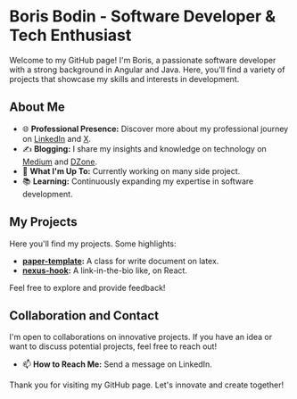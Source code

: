 # Boris Bodin - Software Developer & Tech Enthusiast

Welcome to my GitHub page! I'm Boris, a passionate software developer with a strong background in Angular and Java. Here, you'll find a variety of projects that showcase my skills and interests in development.

## About Me

- 🌐 **Professional Presence:** Discover more about my professional journey on [LinkedIn](https://www.linkedin.com/in/boris-bodin-216ba540/) and [X](https://twitter.com/BorisBodin).
- ✍️ **Blogging:** I share my insights and knowledge on technology on [Medium](https://medium.aegis-techno.fr/) and [DZone](https://dzone.com/users/5012530/borisbodin.html).
- 🚀 **What I'm Up To:** Currently working on many side project.
- 📚 **Learning:** Continuously expanding my expertise in software development.

## My Projects

Here you'll find my projects. Some highlights:

- **[paper-template](https://github.com/Boris-Bodin/paper-template):** A class for write document on latex.
- **[nexus-hook](https://github.com/Boris-Bodin/nexus-nook):** A link-in-the-bio like, on React.

Feel free to explore and provide feedback!

## Collaboration and Contact

I'm open to collaborations on innovative projects. If you have an idea or want to discuss potential projects, feel free to reach out!

- 📫 **How to Reach Me:** Send a message on LinkedIn.

Thank you for visiting my GitHub page. Let's innovate and create together!
